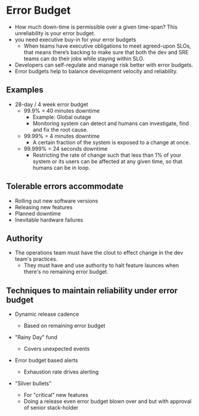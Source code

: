 # Error Budget

- How much down-time is permissible over a given time-span? This unreliability is your error budget.
- you need executive buy-in for your error budgets
  - When teams have executive obligations to meet agreed-upon SLOs, that means there’s backing to make sure that both the dev and SRE teams can do their jobs while staying within SLO.
- Developers can self-regulate and manage risk better with error budgets.
- Error budgets help to balance development velocity and reliability.

## Examples

- 28-day / 4 week error budget
  - 99.9% = 40 minutes downtime
    - Example: Global outage
    - Monitoring system can detect and humans can investigate, find and fix the root cause.
  - 99.99% = 4 minutes downtime
    - A certain fraction of the system is exposed to a change at once.
  - 99.999% = 24 seconds downtime
    - Restricting the rate of change such that less than 1% of your system or its users can be affected at any given time, so that humans can be in loop.


## Tolerable errors accommodate

- Rolling out new software versions
- Releasing new features
- Planned downtime
- Inevitable hardware failures

## Authority

- The operations team must have the clout to effect change in the dev team's practices.
  - They must have and use authority to halt feature launces when there's no remaining error budget.

## Techniques to maintain reliability under error budget

- Dynamic release cadence
  - Based on remaining error budget
- "Rainy Day" fund
  - Covers unexpected events

- Error budget based alerts
  - Exhaustion rate drives alerting

- "Silver bullets"
  - For "critical" new features
  - Doing a release even error budget blown over and but with approval of senior stack-holder
